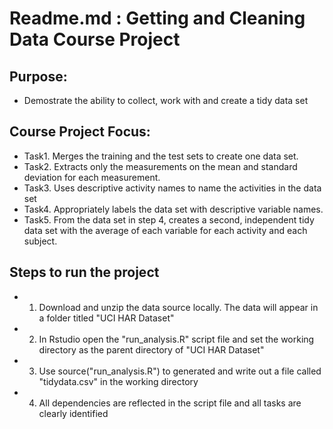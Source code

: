 
# Readme.md : Getting and Cleaning Data Course Project




## Purpose:
- Demostrate the ability to collect, work with and create a tidy data set

## Course Project Focus:
- Task1. Merges the training and the test sets to create one data set.
- Task2. Extracts only the measurements on the mean and standard deviation for each measurement. 
- Task3. Uses descriptive activity names to name the activities in the data set
- Task4. Appropriately labels the data set with descriptive variable names. 
- Task5. From the data set in step 4, creates a second, independent tidy data set with the average of each variable for each activity and each subject.

## Steps to run the project
- 1. Download and unzip the data source locally. The data will appear in a folder titled "UCI HAR Dataset"
- 2. In Rstudio open the "run_analysis.R" script file and set the working directory as the parent directory of "UCI HAR Dataset"
- 3. Use source("run_analysis.R") to generated and write out a file called "tidydata.csv" in the working directory
- 4. All dependencies are reflected in the script file and all tasks are clearly identified

 

